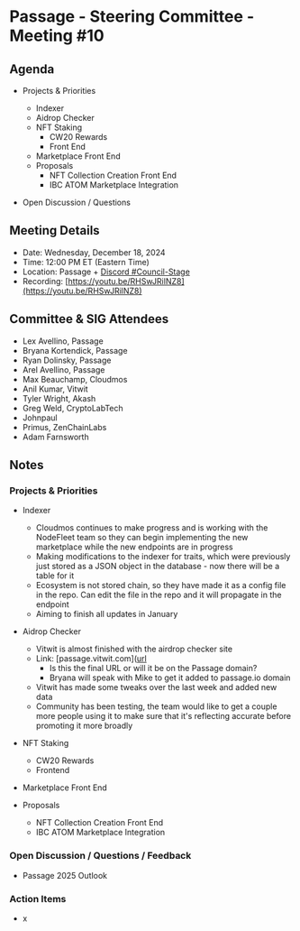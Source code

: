 # Passage - Steering Committee - Meeting #10

## Agenda
- Projects & Priorities
  - Indexer
  - Aidrop Checker
  - NFT Staking
    - CW20 Rewards
    - Front End
  - Marketplace Front End
  - Proposals
    - NFT Collection Creation Front End
    - IBC ATOM Marketplace Integration

- Open Discussion / Questions

## Meeting Details
- Date: Wednesday, December 18, 2024
- Time: 12:00 PM ET (Eastern Time)
- Location: Passage + [Discord #Council-Stage](https://discord.gg/passage)
- Recording: [https://youtu.be/RHSwJRilNZ8](https://youtu.be/RHSwJRilNZ8)

## Committee & SIG Attendees
- Lex Avellino, Passage
- Bryana Kortendick, Passage
- Ryan Dolinsky, Passage
- Arel Avellino, Passage
- Max Beauchamp, Cloudmos
- Anil Kumar, Vitwit
- Tyler Wright, Akash
- Greg Weld, CryptoLabTech
- Johnpaul
- Primus, ZenChainLabs
- Adam Farnsworth

##  Notes
### Projects & Priorities
- Indexer
  - Cloudmos continues to make progress and is working with the NodeFleet team so they can begin implementing the new marketplace while the new endpoints are in progress
  - Making modifications to the indexer for traits, which were previously just stored as a JSON object in the database - now there will be a table for it
  - Ecosystem is not stored chain, so they have made it as a config file in the repo. Can edit the file in the repo and it will propagate in the endpoint
  - Aiming to finish all updates in January
- Aidrop Checker
  - Vitwit is almost finished with the airdrop checker site
  - Link: [passage.vitwit.com]([url](https://passage.vitwit.com/ )
    - Is this the final URL or will it be on the Passage domain?
    - Bryana will speak with Mike to get it added to passage.io domain
  - Vitwit has made some tweaks over the last week and added new data
  - Community has been testing, the team would like to get a couple more people using it to make sure that it's reflecting accurate before promoting it more broadly

- NFT Staking
  - CW20 Rewards
  - Frontend
- Marketplace Front End 
- Proposals
  - NFT Collection Creation Front End
  - IBC ATOM Marketplace Integration

### Open Discussion / Questions / Feedback
- Passage 2025 Outlook

### Action Items
- x
